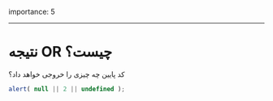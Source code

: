 importance: 5

---

# نتیجه OR چیست؟

کد پایین چه چیزی را خروجی خواهد داد؟

```js
alert( null || 2 || undefined );
```

